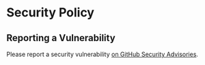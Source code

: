 # Security Policy

## Reporting a Vulnerability

Please report a security vulnerability [on GitHub Security Advisories](https://github.com/xdev-software/xapi-db-sybase/security/advisories/new).
